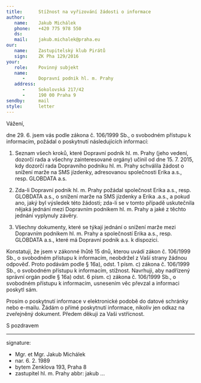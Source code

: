 ```yaml
---
title:      Stížnost na vyřizování žádosti o informace
author:
   name:    Jakub Michálek
   phone:   +420 775 978 550
   ds:      
   mail:    jakub.michalek@praha.eu
our:
   name:    Zastupitelský klub Pirátů
   sign:    ZK Pha 129/2016
your:
   role:    Povinný subjekt
   name:    
      -     Dopravní podnik hl. m. Prahy
   address:
      -     Sokolovská 217/42
      -     190 00 Praha 9
sendby:     mail
style:      letter
---
```


Vážení,

dne 29. 6. jsem vás podle zákona č. 106/1999 Sb., o svobodném přístupu k informacím, požádal o poskytnutí následujících informací:

1. Seznam všech kroků, které Dopravní podnik hl. m. Prahy (jeho vedení, dozorčí rada a všechny zainteresované orgány) učinil od dne 15. 7. 2015, kdy dozorčí rada Dopravního podniku hl. m. Prahy schválila žádost o snížení marže na SMS jízdenky, adresovanou společnosti Erika a.s., resp. GLOBDATA a.s. 

2. Zda-li Dopravní podnik hl. m. Prahy požádal společnost Erika a.s., resp. GLOBDATA a.s., o snížení marže na SMS jízdenky a Erika .a.s., a pokud ano, jaký byl výsledek této žádosti; zda-li se v tomto případě uskutečnila nějaká jednání mezi Dopravním podnikem hl. m. Prahy a jaké z těchto jednání vyplynuly závěry. 

3. Všechny dokumenty, které se týkají jednání o snížení marže mezi Dopravním podnikem hl. m. Prahy a společností Erika a.s., resp. GLOBDATA a.s., které má Dopravní podnik a.s. k dispozici. 

Konstatuji, že jsem v zákonné lhůtě 15 dnů, kterou uvádí zákon č. 106/1999 Sb., o svobodném přístupu k informacím, neobdržel z Vaší strany žádnou odpověď. Proto podávám podle § 16a), odst. 1 písm. c) zákona č. 106/1999 Sb., o svobodném přístupu k informacím, stížnost. Navrhuji, aby nadřízený správní orgán podle § 16a) odst. 6 písm. c) zákona č. 106/1999 Sb., o svobodném přístupu k informacím, usnesením věc převzal a informaci poskytl sám.

Prosím o poskytnutí informace v elektronické podobě do datové schránky nebo e-mailu. Žádám o přímé poskytnutí informace, nikoliv jen odkaz na zveřejněný dokument. Předem děkuji za Vaši vstřícnost. 

S pozdravem

---
signature: 
  - Mgr. et Mgr. Jakub Michálek
  - nar. 6. 2. 1989
  - bytem Zenklova 193, Praha 8
  - zastupitel hl. m. Prahy
abbr:       jakub
...
